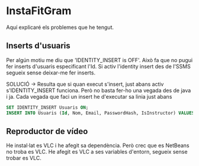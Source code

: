 # InstaFitGram

Aquí explicaré els problemes que he tengut.

## Inserts d'usuaris

Per algún motiu me diu que 'IDENTITY_INSERT is OFF'. Això fa que no pugui fer inserts d'usuaris especificant l'Id.
Si activ l'identity insert des de l'SSMS segueix sense deixar-me fer inserts.

SOLUCIÓ -> Resulta que si quan execut s'insert, just abans activ s'IDENTITY_INSERT funciona. Però no basta fer-ho una vegada des de java i ja.
Cada vegada que faci un insert he d'executar sa linia just abans

```sql
SET IDENTITY_INSERT Usuaris ON;
INSERT INTO Usuaris (Id, Nom, Email, PasswordHash, IsInstructor) VALUES (?,?,?,?,?);
```

## Reproductor de vídeo

He instal·lat es VLC i he afegit sa dependència. Però crec que es NetBeans no troba es VLC.
He afegit es VLC a ses variables d'entorn, segueix sense trobar es VLC.